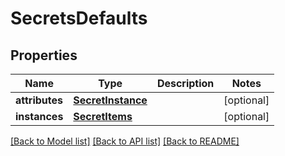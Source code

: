 # SecretsDefaults

## Properties
Name | Type | Description | Notes
------------ | ------------- | ------------- | -------------
**attributes** | [**SecretInstance**](SecretInstance.md) |  | [optional] 
**instances** | [**SecretItems**](SecretItems.md) |  | [optional] 

[[Back to Model list]](../README.md#documentation-for-models) [[Back to API list]](../README.md#documentation-for-api-endpoints) [[Back to README]](../README.md)

